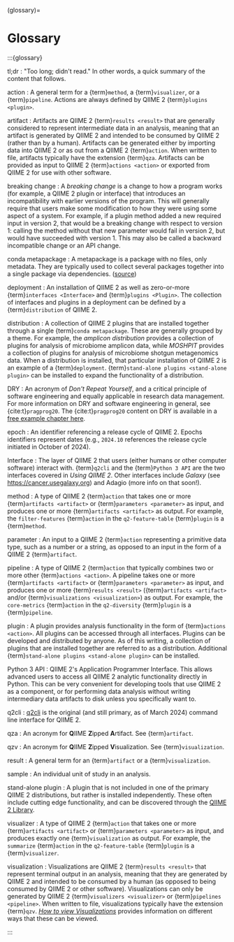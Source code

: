(glossary)=
# Glossary

:::{glossary}

tl;dr
:  "Too long; didn't read."
   In other words, a quick summary of the content that follows.

action
:  A general term for a {term}`method`, a {term}`visualizer`, or a {term}`pipeline`.
   Actions are always defined by QIIME 2 {term}`plugins <plugin>`.

artifact
:  Artifacts are QIIME 2 {term}`results <result>` that are generally considered to represent intermediate data in an analysis, meaning that an artifact is generated by QIIME 2 and intended to be consumed by QIIME 2 (rather than by a human).
   Artifacts can be generated either by importing data into QIIME 2 or as out from a QIIME 2 {term}`action`.
   When written to file, artifacts typically have the extension {term}`qza`.
   Artifacts can be provided as input to QIIME 2 {term}`actions <action>` or exported from QIIME 2 for use with other software.

breaking change
:  A *breaking change* is a change to how a program works (for example, a QIIME 2 plugin or interface) that introduces an incompatibility with earlier versions of the program.
   This will generally require that users make some modification to how they were using some aspect of a system.
   For example, if a plugin method added a new required input in version 2, that would be a breaking change with respect to version 1: calling the method without that new parameter would fail in version 2, but would have succeeded with version 1.
   This may also be called a backward incompatible change or an API change.

conda metapackage
:  A metapackage is a package with no files, only metadata.
   They are typically used to collect several packages together into a single package via dependencies.
   ([source](https://docs.conda.io/projects/conda-build/en/stable/resources/commands/conda-metapackage.html))

deployment
:  An installation of QIIME 2 as well as zero-or-more {term}`interfaces <Interface>` and {term}`plugins <Plugin>`.
   The collection of interfaces and plugins in a deployment can be defined by a {term}`distribution` of QIIME 2.

distribution
:  A collection of QIIME 2 plugins that are installed together through a single {term}`conda metapackage`.
   These are generally grouped by a theme. For example, the *amplicon distribution* provides a collection of plugins for analysis of microbiome amplicon data, while *MOSHPIT* provides a collection of plugins for analysis of microbiome shotgun metagenomics data.
   When a distribution is installed, that particular installation of QIIME 2 is an example of a {term}`deployment`.
   {term}`stand-alone plugins <stand-alone plugin>` can be installed to expand the functionality of a distribution.

DRY
:  An acronym of *Don't Repeat Yourself*, and a critical principle of software engineering and equally applicable in research data management.
   For more information on DRY and software engineering in general, see {cite:t}`pragprog20`.
   The {cite:t}`pragprog20` content on DRY is available in a [free example chapter here](https://media.pragprog.com/titles/tpp20/dry.pdf).

epoch
:  An identifier referencing a release cycle of QIIME 2.
   Epochs identifiers represent dates (e.g., `2024.10` references the release cycle initiated in October of 2024).

Interface
:  The layer of QIIME 2 that users (either humans or other computer software) interact with.
   {term}`q2cli` and the {term}`Python 3 API` are the two interfaces covered in *Using QIIME 2*.
   Other interfaces include *Galaxy* (see https://cancer.usegalaxy.org) and Adagio (more info on that soon!).

method
:  A type of QIIME 2 {term}`action` that takes one or more {term}`artifacts <artifact>` or {term}`parameters <parameter>` as input, and produces one or more {term}`artifacts <artifact>` as output.
   For example, the `filter-features` {term}`action` in the `q2-feature-table` {term}`plugin` is a {term}`method`.

parameter
:  An input to a QIIME 2 {term}`action` representing a primitive data type, such as a number or a string, as opposed to an input in the form of a QIIME 2 {term}`artifact`.

pipeline
:  A type of QIIME 2 {term}`action` that typically combines two or more other {term}`actions <action>`.
   A pipeline takes one or more {term}`artifacts <artifact>` or {term}`parameters <parameter>` as input, and produces one or more {term}`results <result>` ({term}`artifacts <artifact>` and/or {term}`visualizations <visualization>`) as output.
   For example, the `core-metrics` {term}`action` in the `q2-diversity` {term}`plugin` is a {term}`pipeline`.

plugin
:  A plugin provides analysis functionality in the form of {term}`actions <action>`.
   All plugins can be accessed through all interfaces.
   Plugins can be developed and distributed by anyone.
   As of this writing, a collection of plugins that are installed together are referred to as a distribution.
   Additional {term}`stand-alone plugins <stand-alone plugin>` can be installed.

Python 3 API
:  QIIME 2's Application Programmer Interface.
   This allows advanced users to access all QIIME 2 analytic functionality directly in Python.
   This can be very convenient for developing tools that use QIIME 2 as a component, or for performing data analysis without writing intermediary data artifacts to disk unless you specifically want to.

q2cli
:  [q2cli](https://github.com/qiime2/q2cli) is the original (and still primary, as of March 2024) command line interface for QIIME 2.

qza
:  An acronym for **Q**IIME **Z**ipped **A**rtifact.
   See {term}`artifact`.

qzv
:  An acronym for **Q**IIME **Z**ipped **V**isualization.
   See {term}`visualization`.

result
:  A general term for an {term}`artifact` or a {term}`visualization`.

sample
:  An individual unit of study in an analysis.

stand-alone plugin
:  A plugin that is not included in one of the primary QIIME 2 distributions, but rather is installed independently.
   These often include cutting edge functionality, and can be discovered through the [QIIME 2 Library](https://library.qiime2.org).

visualizer
:  A type of QIIME 2 {term}`action` that takes one or more {term}`artifacts <artifact>` or {term}`parameters <parameter>` as input, and produces exactly one {term}`visualization` as output.
   For example, the `summarize` {term}`action` in the `q2-feature-table` {term}`plugin` is a {term}`visualizer`.

visualization
:  Visualizations are QIIME 2 {term}`results <result>` that represent terminal output in an analysis, meaning that they are generated by QIIME 2 and intended to be consumed by a human (as opposed to being consumed by QIIME 2 or other software).
   Visualizations can only be generated by QIIME 2 {term}`visualizers <visualizer>` or {term}`pipelines <pipeline>`.
   When written to file, visualizations typically have the extension {term}`qzv`.
   [*How to view Visualizations*](https://use.qiime2.org/en/latest/how-to-guides/view-visualizations.html) provides information on different ways that these can be viewed.

:::